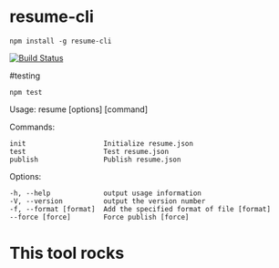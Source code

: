 resume-cli
==========

    npm install -g resume-cli

 [![Build Status](https://api.travis-ci.org/jsonresume/resume-cli.svg)](http://travis-ci.org/jsonresume/resume-cli)


#testing

    npm test


  Usage: resume [options] [command]

  Commands:

    init                   Initialize resume.json
    test                   Test resume.json
    publish                Publish resume.json

  Options:

    -h, --help             output usage information
    -V, --version          output the version number
    -f, --format [format]  Add the specified format of file [format]
    --force [force]        Force publish [force]

# This tool rocks
